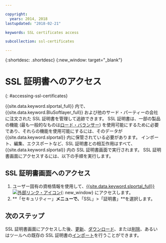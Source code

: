 ```yaml
---

copyright:
  years: 2014, 2018
lastupdated: "2018-02-21"

keywords: SSL certificates access

subcollection: ssl-certificates

---
```


{:shortdesc: .shortdesc}
{:new_window: target="_blank"}

# SSL 証明書へのアクセス
{: #accessing-ssl-certificates}

{{site.data.keyword.slportal_full}} 内で、{{site.data.keyword.BluSoftlayer_full}} および他のサード・パーティーの会社に注文された SSL 証明書を管理して追跡できます。 SSL 証明書は、一部の製品の機能 (最も一般的なものは[ロード・バランサー](/docs/infrastructure/local-load-balancer?topic=local-load-balancer-getting-started-with-local-load-balancer)) を使用可能にするために必要であり、それらの機能を使用可能にするには、そのデータが {{site.data.keyword.slportal}} 内に保管されている必要があります。 インポート、編集、エクスポートなど、SSL 証明書との相互作用はすべて、{{site.data.keyword.slportal}} 内の SSL 証明書画面で実行されます。 SSL 証明書画面にアクセスするには、以下の手順を実行します。

## SSL 証明書画面へのアクセス

1. ユーザー固有の資格情報を使用して、[{{site.data.keyword.slportal_full}} ![外部リンク・アイコン](../../icons/launch-glyph.svg "外部リンク・アイコン")](https://control.softlayer.com/){: new_window} にアクセスします。
2. **「セキュリティー」**メニューで、**「SSL」>「証明書」**を選択します。

## 次のステップ

SSL 証明書画面にアクセスした後、[更新](/docs/infrastructure/ssl-certificates?topic=ssl-certificates-viewing-and-updating-ssl-certificates)、[ダウンロード](/docs/infrastructure/ssl-certificates?topic=ssl-certificates-downloading-ssl-certificate-details)、または[削除](/docs/infrastructure/ssl-certificates?topic=ssl-certificates-deleting-ssl-certificates)、あるいはツールへの既存の SSL 証明書の[インポート](/docs/infrastructure/ssl-certificates?topic=ssl-certificates-importing-ssl-certificates)を行うことができます。

